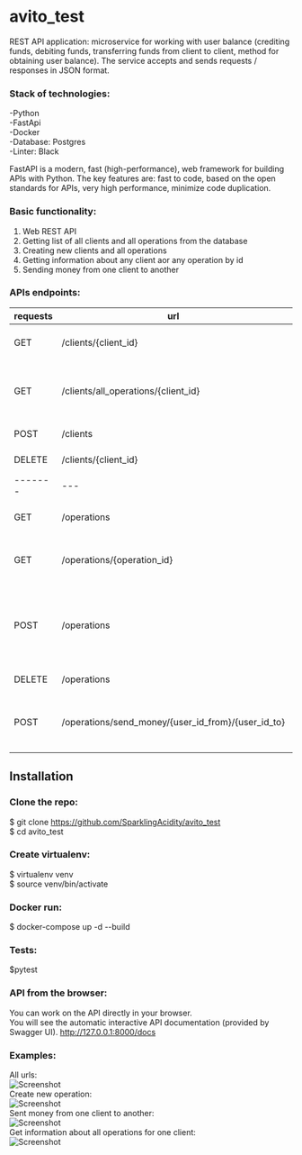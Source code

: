 # avito_test
REST API application: microservice for working with user balance (crediting funds, debiting funds, transferring funds from client to client, method for obtaining user balance). The service accepts and sends requests / responses in JSON format.<br>


### Stack of technologies:<br>
-Python <br>
-FastApi<br>
-Docker <br>
-Database: Postgres <br>
-Linter: Black<br>

FastAPI is a modern, fast (high-performance), web framework for building APIs with Python. The key features are: fast to code, based on the open standards for APIs, very high performance, minimize code duplication.

### Basic functionality:<br>
1. Web REST API<br>
2. Getting list of all clients and all operations from the database<br>
3. Creating new clients and all operations<br>
4. Getting information about any client aor any operation by id <br>
5. Sending money from one client to another<br>


### APIs endpoints:<br>
| requests | url | description  |
| ------- | --- | --- |
| GET | /clients/{client_id} |  information about a client |
| GET | /clients/all_operations/{client_id} | information about all operations for one client |
| POST | /clients | create new client |
| DELETE | /clients/{client_id} | delete a client |
| ------- | --- | --- |
| GET | /operations | information about all operations |
| GET | /operations/{operation_id} | information about one operation by id |
| POST | /operations | create new operation (operation can be 'income' or 'outcome' kind) |
| DELETE | /operations | delete an operation |
| POST | /operations/send_money/{user_id_from}/{user_id_to} | Sent money from one client to another |


## Installation
### Clone the repo:<br>

$ git clone https://github.com/SparklingAcidity/avito_test <br>
$ cd avito_test <br>

### Create virtualenv:<br>
$ virtualenv venv<br>
$ source venv/bin/activate<br>

### Docker run:
$ docker-compose up -d --build<br>

### Tests: <br>
$pytest


### API from the browser:
You can work on the API directly in your browser.<br>
You will see the automatic interactive API documentation (provided by Swagger UI).
http://127.0.0.1:8000/docs <br>


### Examples:<br>
All urls:<br>
![Screenshot](https://github.com/SparklingAcidity/avito_test/blob/master/img_for_readme/1.png) <br>
Create new operation: <br>
![Screenshot](https://github.com/SparklingAcidity/avito_test/blob/master/img_for_readme/2.png) <br>
Sent money from one client to another: <br>
![Screenshot](https://github.com/SparklingAcidity/avito_test/blob/master/img_for_readme/3.png) <br>
Get information about all operations for one client: <br>
![Screenshot](https://github.com/SparklingAcidity/avito_test/blob/master/img_for_readme/4.png)<br><br>
